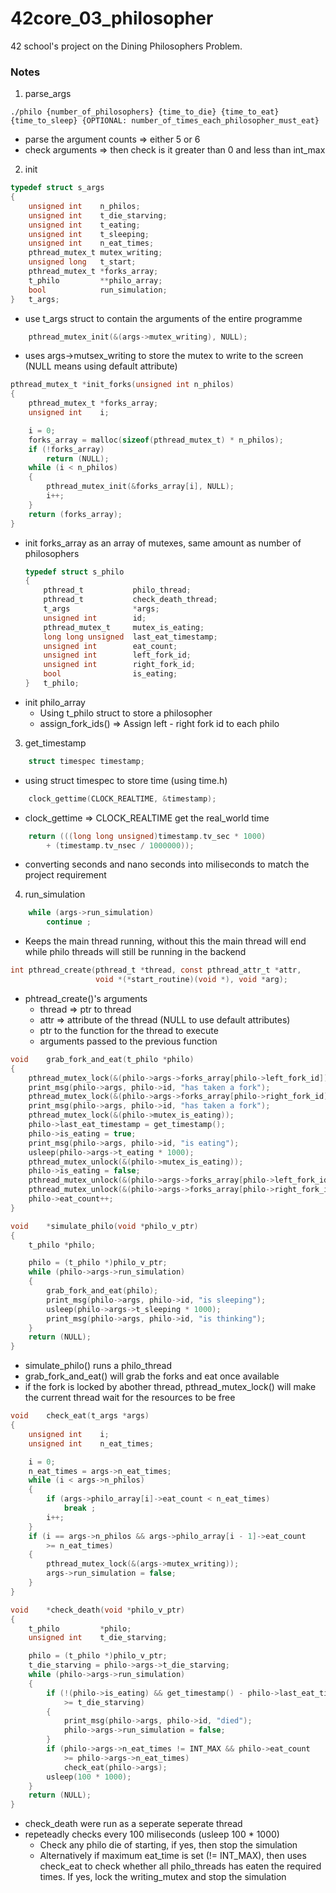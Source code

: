 # 42core_03_philosopher

42 school's project on the Dining Philosophers Problem.

### Notes

1. parse_args
```
./philo {number_of_philosophers} {time_to_die} {time_to_eat} {time_to_sleep} {OPTIONAL: number_of_times_each_philosopher_must_eat}
```
- parse the argument counts => either 5 or 6
- check arguments => then check is it greater than 0 and less than int_max

2. init
```C
typedef struct s_args
{
	unsigned int	n_philos;
	unsigned int	t_die_starving;
	unsigned int	t_eating;
	unsigned int	t_sleeping;
	unsigned int	n_eat_times;
	pthread_mutex_t	mutex_writing;
	unsigned long	t_start;
	pthread_mutex_t	*forks_array;
	t_philo			**philo_array;
	bool			run_simulation;
}	t_args;
```
- use t_args struct to contain the arguments of the entire programme
```C
	pthread_mutex_init(&(args->mutex_writing), NULL);
```
- uses args->mutsex_writing to store the mutex to write to the screen (NULL means using default attribute)
```C
pthread_mutex_t	*init_forks(unsigned int n_philos)
{
	pthread_mutex_t	*forks_array;
	unsigned int	i;

	i = 0;
	forks_array = malloc(sizeof(pthread_mutex_t) * n_philos);
	if (!forks_array)
		return (NULL);
	while (i < n_philos)
	{
		pthread_mutex_init(&forks_array[i], NULL);
		i++;
	}
	return (forks_array);
}
```
- init forks_array as an array of mutexes, same amount as number of philosophers
	```C
	typedef struct s_philo
	{
		pthread_t			philo_thread;
		pthread_t			check_death_thread;
		t_args				*args;
		unsigned int		id;
		pthread_mutex_t		mutex_is_eating;
		long long unsigned	last_eat_timestamp;
		unsigned int		eat_count;
		unsigned int		left_fork_id;
		unsigned int		right_fork_id;
		bool				is_eating;
	}	t_philo;
	```
- init philo_array
	- Using t_philo struct to store a philosopher
	- assign_fork_ids() => Assign left - right fork id to each philo

3. get_timestamp
```C
	struct timespec	timestamp;
```
- using struct timespec to store time (using time.h)
```C
	clock_gettime(CLOCK_REALTIME, &timestamp);
```
- clock_gettime => CLOCK_REALTIME get the real_world time
```C
	return (((long long unsigned)timestamp.tv_sec * 1000)
		+ (timestamp.tv_nsec / 1000000));
```
- converting seconds and nano seconds into miliseconds to match the project requirement

4. run_simulation

```C
	while (args->run_simulation)
		continue ;
```
- Keeps the main thread running, without this the main thread will end while philo threads will still be running in the backend
```C
int pthread_create(pthread_t *thread, const pthread_attr_t *attr, 
                   void *(*start_routine)(void *), void *arg);
```
- phtread_create()'s arguments
	- thread => ptr to thread
	- attr => attribute of the thread (NULL to use default attributes)
	- ptr to the function for the thread to execute
	- arguments passed to the previous function
```C
void	grab_fork_and_eat(t_philo *philo)
{
	pthread_mutex_lock(&(philo->args->forks_array[philo->left_fork_id]));
	print_msg(philo->args, philo->id, "has taken a fork");
	pthread_mutex_lock(&(philo->args->forks_array[philo->right_fork_id]));
	print_msg(philo->args, philo->id, "has taken a fork");
	pthread_mutex_lock(&(philo->mutex_is_eating));
	philo->last_eat_timestamp = get_timestamp();
	philo->is_eating = true;
	print_msg(philo->args, philo->id, "is eating");
	usleep(philo->args->t_eating * 1000);
	pthread_mutex_unlock(&(philo->mutex_is_eating));
	philo->is_eating = false;
	pthread_mutex_unlock(&(philo->args->forks_array[philo->left_fork_id]));
	pthread_mutex_unlock(&(philo->args->forks_array[philo->right_fork_id]));
	philo->eat_count++;
}

void	*simulate_philo(void *philo_v_ptr)
{
	t_philo	*philo;

	philo = (t_philo *)philo_v_ptr;
	while (philo->args->run_simulation)
	{
		grab_fork_and_eat(philo);
		print_msg(philo->args, philo->id, "is sleeping");
		usleep(philo->args->t_sleeping * 1000);
		print_msg(philo->args, philo->id, "is thinking");
	}
	return (NULL);
}
```
- simulate_philo() runs a philo_thread
- grab_fork_and_eat() will grab the forks and eat once available
- if the fork is locked by abother thread, pthread_mutex_lock() will make the current thread wait for the resources to be free
```C
void	check_eat(t_args *args)
{
	unsigned int	i;
	unsigned int	n_eat_times;

	i = 0;
	n_eat_times = args->n_eat_times;
	while (i < args->n_philos)
	{
		if (args->philo_array[i]->eat_count < n_eat_times)
			break ;
		i++;
	}
	if (i == args->n_philos && args->philo_array[i - 1]->eat_count
		>= n_eat_times)
	{
		pthread_mutex_lock(&(args->mutex_writing));
		args->run_simulation = false;
	}
}

void	*check_death(void *philo_v_ptr)
{
	t_philo			*philo;
	unsigned int	t_die_starving;

	philo = (t_philo *)philo_v_ptr;
	t_die_starving = philo->args->t_die_starving;
	while (philo->args->run_simulation)
	{
		if (!(philo->is_eating) && get_timestamp() - philo->last_eat_timestamp
			>= t_die_starving)
		{
			print_msg(philo->args, philo->id, "died");
			philo->args->run_simulation = false;
		}
		if (philo->args->n_eat_times != INT_MAX && philo->eat_count
			>= philo->args->n_eat_times)
			check_eat(philo->args);
		usleep(100 * 1000);
	}
	return (NULL);
}
```
- check_death were run as a seperate seperate thread
- repeteadly checks every 100 miliseconds (usleep 100 * 1000)
	- Check any philo die of starting, if yes, then stop the simulation
	- Alternatively if maximum eat_time is set (!= INT_MAX), then uses check_eat to check whether all philo_threads has eaten the required times. If yes, lock the writing_mutex and stop the simulation
	 

